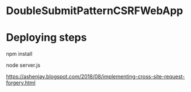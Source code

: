 # DoubleSubmitPatternCSRFWebApp

# Deploying steps

  npm install

  node server.js

  https://ashenjay.blogspot.com/2018/08/implementing-cross-site-request-forgery.html
